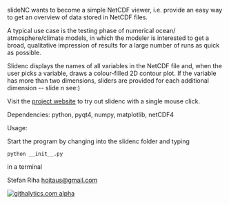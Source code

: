 slideNC wants to become a simple NetCDF viewer, i.e. provide an easy way to 
get an overview of data stored in NetCDF files. 

A typical use case is the testing phase of numerical ocean/
atmosphere/climate models, in which the modeler is interested to get a
broad, qualitative impression of results for a large number of runs
as quick as possible.

Slidenc displays the names of all variables in the NetCDF file and, 
when the user picks a variable, draws a colour-filled 2D contour plot. 
If the variable has more than two dimensions, sliders are provided for 
each additional dimension -- slide n see:)

Visit the [project website](http://www.hoitaus.com/drupal/?q=modelling_tools) to try out slidenc with a single mouse click.

Dependencies: python, pyqt4, numpy, matplotlib, netCDF4

Usage: 

Start the program by changing into the slidenc folder and typing

	python __init__.py
	
in a terminal

Stefan Riha  hoitaus@gmail.com

[![githalytics.com alpha](https://cruel-carlota.pagodabox.com/f60ca5536d195730c668b881179841b4 "githalytics.com")](http://githalytics.com/poidl/slidenc)


